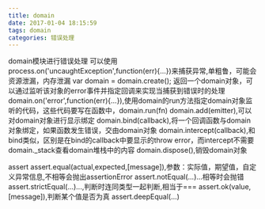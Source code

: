 ```yaml
---
title: domain
date: 2017-01-04 18:15:59
tags: domain
categories: 错误处理
---
```

domain模块进行错误处理
可以使用process.on('uncaughtException',function(err){...})来捕获异常,单粗鲁，可能会资源泄漏，内存泄漏
var domain = domain.create();
返回一个domain对象，可以通过监听该对象的error事件并指定回调来实现当捕获到错误时的处理
domain.on('error',function(err){...}),使用domain的run方法指定domain对象监听的代码，这些代码要写在函数中，domain.run(fn)
domain.add(emitter),可以对domain对象进行显示绑定
domain.bind(callback),将一个回调函数与domain对象绑定，如果函数发生错误，交由domain对象
domain.intercept(callback),和bind类似，区别是在bind的callback中要显示的throw error，而intercept不需要
domain._stack查看domain堆栈中的内容
domain.dispose(),销毁domain对象

assert
assert.equal(actual,expected,[message]),参数：实际值，期望值，自定义异常信息,不相等会抛出assertionError
assert.notEqual(...)...相等时会抛错
assert.strictEqual(...)...,判断时连同类型一起判断,相当于===
assert.ok(value,[message]),判断某个值是否为真
assert.deepEqual(...)